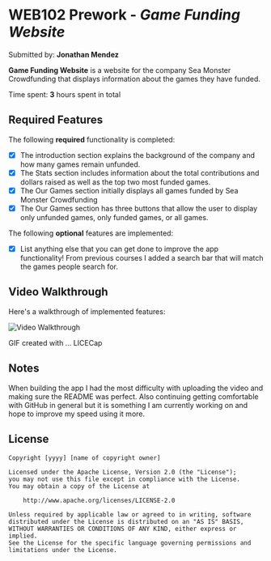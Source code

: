 # WEB102 Prework - *Game Funding Website*

Submitted by: **Jonathan Mendez**

**Game Funding Website** is a website for the company Sea Monster Crowdfunding that displays information about the games they have funded.

Time spent: **3** hours spent in total

## Required Features

The following **required** functionality is completed:

* [X] The introduction section explains the background of the company and how many games remain unfunded.
* [X] The Stats section includes information about the total contributions and dollars raised as well as the top two most funded games.
* [X] The Our Games section initially displays all games funded by Sea Monster Crowdfunding
* [X] The Our Games section has three buttons that allow the user to display only unfunded games, only funded games, or all games.

The following **optional** features are implemented:

* [X] List anything else that you can get done to improve the app functionality!
From previous courses I added a search bar that will match the games people search for.
## Video Walkthrough

Here's a walkthrough of implemented features:

<img src='https://github.com/JMndz11/web102_prework/assets/143458932/3473aaf8-8fd3-44c0-a7aa-58485dbaa825' title='Video Walkthrough' width='' alt='Video Walkthrough' />


<!-- Replace this with whatever GIF tool you used! -->
GIF created with ...  LICECap
<!-- Recommended tools:
[Kap](https://getkap.co/) for macOS
[ScreenToGif](https://www.screentogif.com/) for Windows
[peek](https://github.com/phw/peek) for Linux. -->

## Notes

When building the app I had the most difficulty with uploading the video and making sure the README was perfect. Also continuing getting comfortable with GitHub in general but it is something I am currently working on and hope to improve my speed using it more.

## License

    Copyright [yyyy] [name of copyright owner]

    Licensed under the Apache License, Version 2.0 (the "License");
    you may not use this file except in compliance with the License.
    You may obtain a copy of the License at

        http://www.apache.org/licenses/LICENSE-2.0

    Unless required by applicable law or agreed to in writing, software
    distributed under the License is distributed on an "AS IS" BASIS,
    WITHOUT WARRANTIES OR CONDITIONS OF ANY KIND, either express or implied.
    See the License for the specific language governing permissions and
    limitations under the License.
